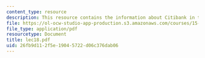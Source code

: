 ```yaml
---
content_type: resource
description: This resource contains the information about Citibank in this course.
file: https://ol-ocw-studio-app-production.s3.amazonaws.com/courses/15-963-management-accounting-and-control-spring-2007/26fb9d112f5e19045722d06c376dab06_lec18.pdf
file_type: application/pdf
resourcetype: Document
title: lec18.pdf
uid: 26fb9d11-2f5e-1904-5722-d06c376dab06
---
```


